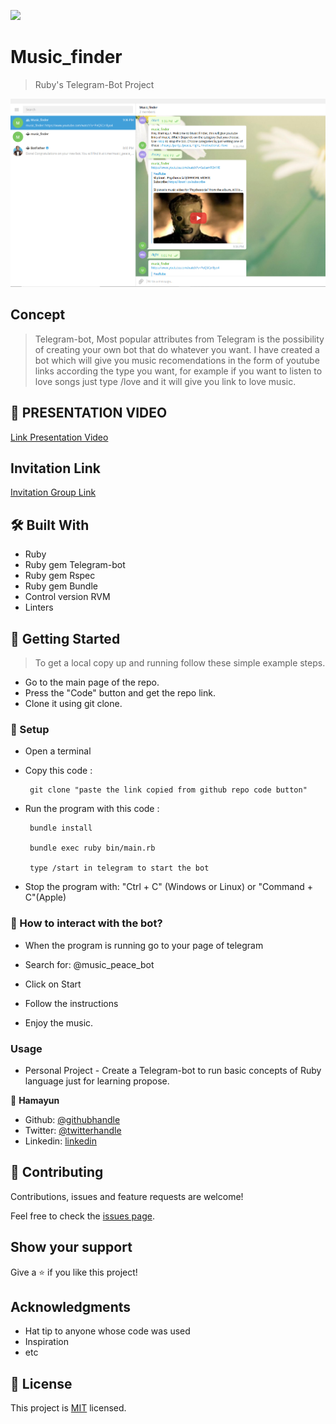 ![](https://img.shields.io/badge/Microverse-blueviolet)

# Music_finder

> Ruby's Telegram-Bot Project

![screenshot](./imgs/ss.png)

## Concept
> Telegram-bot, Most popular attributes from Telegram is the possibility of creating your own bot that do whatever you want. I have created a bot which will give you music recomendations in the form of youtube links according the type you want, for example if you want to listen to love songs just type /love and it will give you link to love music.

## 🎥 PRESENTATION VIDEO

[Link Presentation Video](https://www.loom.com/share/824adf88e7594ef5a42b0066a20317c8)

## Invitation Link

[Invitation Group Link](https://t.me/joinchat/WP5eLR2j-lqymn0PVeRBuA)

## 🛠 Built With

- Ruby
- Ruby gem Telegram-bot
- Ruby gem Rspec
- Ruby gem Bundle
- Control version RVM
- Linters


## 🔧 Getting Started

> To get a local copy up and running follow these simple example steps.

- Go to the main page of the repo.
- Press the "Code" button and get the repo link.
- Clone it using git clone.


### 📝 Setup

 - Open a terminal
 - Copy this code : 

        git clone "paste the link copied from github repo code button"

 - Run the program with this code :

        bundle install

        bundle exec ruby bin/main.rb

        type /start in telegram to start the bot

- Stop the program with: "Ctrl + C" (Windows or Linux) or "Command + C"(Apple)

### 📝 How to interact with the bot?

- When the program is running go to your page of telegram

- Search for: @music_peace_bot

- Click on Start

- Follow the instructions

- Enjoy the music.

### Usage

- Personal Project - Create a Telegram-bot to run basic concepts of Ruby language just for learning propose.

👤 **Hamayun**

- Github: [@githubhandle](https://github.com/hamayun-cpu)
- Twitter: [@twitterhandle](https://twitter.com/hamayun_waheed?s=09&fbclid=IwAR0rfO9cMDDeCX8LfXf4cCNQDrL4LpJ02Q2csWhcT-VtMQ0Cy9EgTB4Wq8E)
- Linkedin: [linkedin](https://www.linkedin.com/in/hamayun-waheed-3527381b2/)

## 🤝 Contributing

Contributions, issues and feature requests are welcome!

Feel free to check the [issues page](issues/).

## Show your support

Give a ⭐️ if you like this project!

## Acknowledgments

- Hat tip to anyone whose code was used
- Inspiration
- etc

## 📝 License

This project is [MIT](lic.url) licensed.

